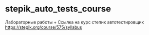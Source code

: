 # stepik_auto_tests_course
Лабораторные работы
+
Ссылка на курс степик автотестировщик
https://stepik.org/course/575/syllabus
